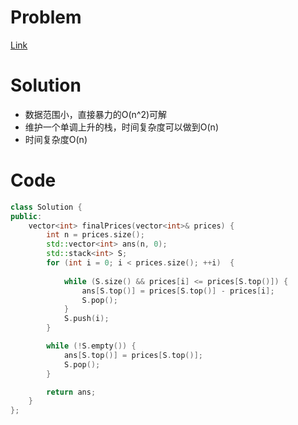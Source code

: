 # Problem
[Link](https://leetcode-cn.com/problems/final-prices-with-a-special-discount-in-a-shop/)

# Solution
* 数据范围小，直接暴力的O(n^2)可解
* 维护一个单调上升的栈，时间复杂度可以做到O(n)
* 时间复杂度O(n)

# Code
```cpp
class Solution {
public:
    vector<int> finalPrices(vector<int>& prices) {
        int n = prices.size();
        std::vector<int> ans(n, 0);
        std::stack<int> S;
        for (int i = 0; i < prices.size(); ++i)  {
            
            while (S.size() && prices[i] <= prices[S.top()]) {
                ans[S.top()] = prices[S.top()] - prices[i];
                S.pop();
            }
            S.push(i);
        }

        while (!S.empty()) {
            ans[S.top()] = prices[S.top()];
            S.pop();
        }

        return ans;
    }
};
```